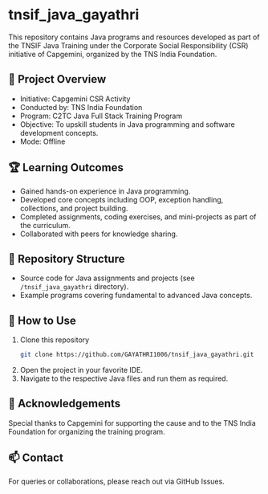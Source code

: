 # tnsif_java_gayathri
This repository contains Java programs and resources developed as part of the TNSIF Java Training under the Corporate Social Responsibility (CSR) initiative of Capgemini, organized by the TNS India Foundation.
## 📌 Project Overview
- Initiative: Capgemini CSR Activity
- Conducted by: TNS India Foundation
- Program: C2TC Java Full Stack Training Program
- Objective: To upskill students in Java programming and software development concepts.
- Mode: Offline
## 🏆 Learning Outcomes
- Gained hands-on experience in Java programming.
- Developed core concepts including OOP, exception handling, collections, and project building.
- Completed assignments, coding exercises, and mini-projects as part of the curriculum.
- Collaborated with peers for knowledge sharing.
## 📂 Repository Structure
- Source code for Java assignments and projects (see `/tnsif_java_gayathri` directory).
- Example programs covering fundamental to advanced Java concepts.
## 🚀 How to Use
1. Clone this repository
   ```bash
   git clone https://github.com/GAYATHRI1006/tnsif_java_gayathri.git
   ```
2. Open the project in your favorite IDE.
3. Navigate to the respective Java files and run them as required.
## 🤝 Acknowledgements
Special thanks to Capgemini for supporting the cause and to the TNS India Foundation for organizing the training program.
## 📫 Contact
For queries or collaborations, please reach out via GitHub Issues.

